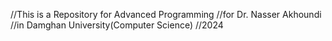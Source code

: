 //This is a Repository for Advanced Programming
//for Dr. Nasser Akhoundi
//in Damghan University(Computer Science)
//2024
